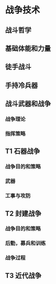 # 战争技术

## 战斗哲学

## 基础体能和力量

## 徒手战斗

## 手持冷兵器

## 战斗武器和战争

### 战争理论

### 指挥策略

## T1 石器战争

### 战争目的和策略

### 武器

### 工事与攻防

## T2 封建战争

### 战争目的和策略

### 后勤，募兵和训练

### 战争过程

### 

## T3 近代战争
